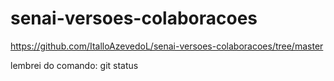 # senai-versoes-colaboracoes

https://github.com/ItalloAzevedoL/senai-versoes-colaboracoes/tree/master

lembrei do comando: git status
